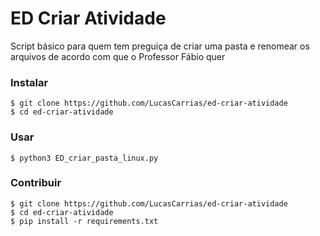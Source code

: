 # ED Criar Atividade

Script básico para quem tem preguiça de criar uma pasta e renomear os arquivos de acordo com que o Professor Fábio quer

### Instalar
`$ git clone https://github.com/LucasCarrias/ed-criar-atividade`\
`$ cd ed-criar-atividade`

### Usar

`$ python3 ED_criar_pasta_linux.py`

### Contribuir
`$ git clone https://github.com/LucasCarrias/ed-criar-atividade`\
`$ cd ed-criar-atividade`\
`$ pip install -r requirements.txt`
